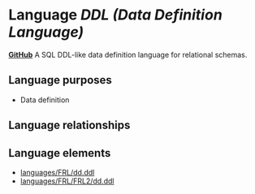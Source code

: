 # Language _DDL (Data Definition Language)_
**[GitHub](https://github.com/softlang/yas/blob/master/DDL)**
A SQL DDL-like data definition language for relational schemas.

## Language purposes
* Data definition

## Language relationships

## Language elements
* [languages/FRL/dd.ddl](docs/files/languages-FRL-dd.ddl.md)
* [languages/FRL/FRL2/dd.ddl](docs/files/languages-FRL-FRL2-dd.ddl.md)
